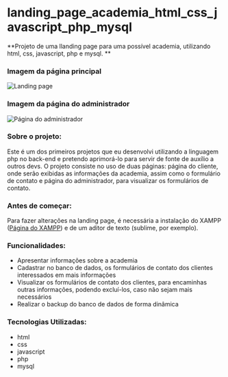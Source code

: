 # landing_page_academia_html_css_javascript_php_mysql
**Projeto de uma llanding page para uma possível academia, utilizando html, css, javascript, php e mysql. **

### Imagem da página principal
![Landing page](https://i.imgur.com/eE23trR.png "Landing page")

### Imagem da página do administrador
![Página do administrador](https://i.imgur.com/8132PE6.png "Página do administrador")

### Sobre o projeto:
Este é um dos primeiros projetos que eu desenvolvi utilizando a linguagem php no back-end e pretendo aprimorá-lo para servir de fonte de auxílio a outros devs. O projeto consiste no uso de duas páginas: página do cliente, onde serão exibidas as informações da academia, assim como o formulário de contato e página do administrador, para visualizar os formulários de contato.

### Antes de começar:
Para fazer alterações na landing page, é necessária a instalação do XAMPP ([Página do XAMPP](http://https://www.apachefriends.org/pt_br/index.html "Página do XAMPP")) e de um aditor de texto (sublime, por exemplo).

### Funcionalidades:
- Apresentar informações sobre a academia
- Cadastrar no banco de dados, os formulários de contato dos clientes interessados em mais informações
- Visualizar os formulários de contato dos clientes, para encaminhas outras informações, podendo excluí-los, caso não sejam mais necessários
- Realizar o backup do banco de dados de forma dinâmica

### Tecnologias Utilizadas:
- html
- css
- javascript
- php
- mysql

